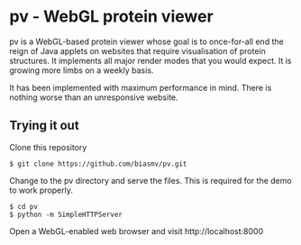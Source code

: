 pv - WebGL protein viewer
=========================================

pv  is a WebGL-based protein viewer whose goal is to once-for-all end the reign of Java applets on websites that require visualisation of protein structures. It implements all major render modes that you would expect. It is growing more limbs on a weekly basis.

It has been implemented with maximum performance in mind. There is nothing worse than an unresponsive website.


Trying it out
-----------------------------------------

Clone this repository

```
$ git clone https://github.com/biasmv/pv.git
```

Change to the pv directory and serve the files. This is required for the demo to work properly.

```
$ cd pv
$ python -m SimpleHTTPServer
```

Open a WebGL-enabled web browser and visit http://localhost:8000

